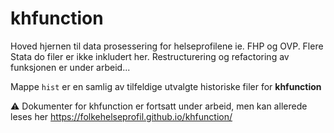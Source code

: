# khfunction
Hoved hjernen til data prosessering for helseprofilene ie. FHP og OVP. Flere Stata do filer er ikke
inkludert her. Restructurering og refactoring av funksjonen er under arbeid...

Mappe `hist` er en samlig av tilfeldige utvalgte historiske filer for **khfunction** 

:warning: Dokumenter for khfunction er fortsatt under arbeid, men kan allerede leses her
https://folkehelseprofil.github.io/khfunction/ 
